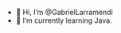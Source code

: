 - 👋 Hi, I’m @GabrielLarramendi
- 🌱 I’m currently learning Java.


<!---
GabrielLarramendi/GabrielLarramendi is a ✨ special ✨ repository because its `README.md` (this file) appears on your GitHub profile.
You can click the Preview link to take a look at your changes.
--->
